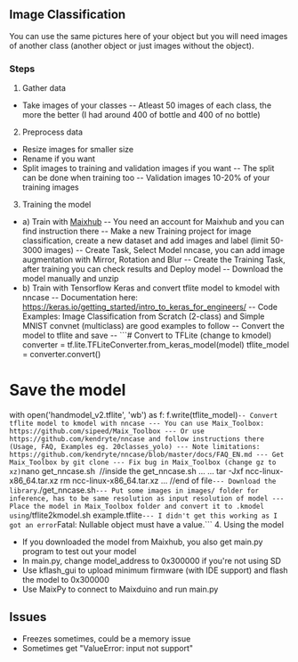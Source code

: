## Image Classification
You can use the same pictures here of your object but you will need images of another class (another object or just images without the object).
### Steps
1. Gather data
- Take images of your classes
-- Atleast 50 images of each class, the more the better (I had around 400 of bottle and 400 of no bottle)
2. Preprocess data
- Resize images for smaller size
- Rename if you want
- Split images to training and validation images if you want
-- The split can be done when training too
-- Validation images 10-20% of your training images
3. Training the model
- a) Train with [Maixhub](https://maixhub.com)
-- You need an account for Maixhub and you can find instruction there
-- Make a new Training project for image classification, create a new dataset and add images and label (limit 50-3000 images)
-- Create Task, Select Model nncase, you can add image augmentation with Mirror, Rotation and Blur
-- Create the Training Task, after training you can check results and Deploy model
-- Download the model manually and unzip
- b) Train with Tensorflow Keras and convert tflite model to kmodel with nncase
-- Documentation here: https://keras.io/getting_started/intro_to_keras_for_engineers/
-- Code Examples: Image Classification from Scratch (2-class) and Simple MNIST convnet (multiclass) are good examples to follow
-- Convert the model to tflite and save
-- ```# Convert to TFLite (change to kmodel)
converter = tf.lite.TFLiteConverter.from_keras_model(model)
tflite_model = converter.convert()

# Save the model
with open('handmodel_v2.tflite', 'wb') as f:
    f.write(tflite_model)```
-- Convert tflite model to kmodel with nncase
--- You can use Maix_Toolbox: https://github.com/sipeed/Maix_Toolbox
--- Or use https://github.com/kendryte/nncase and follow instructions there (Usage, FAQ, Examples eg. 20classes_yolo)
--- Note limitations: https://github.com/kendryte/nncase/blob/master/docs/FAQ_EN.md
--- Get Maix_Toolbox by git clone
--- Fix bug in Maix_Toolbox (change gz to xz)
	```nano get_nncase.sh
​
//inside the get_nncase.sh
...
...
tar -Jxf ncc-linux-x86_64.tar.xz
rm ncc-linux-x86_64.tar.xz
...
//end of file```
--- Download the library
	```./get_nncase.sh```
--- Put some images in images/ folder for inference, has to be same resolution as input resolution of model
--- Place the model in Maix_Toolbox folder and convert it to .kmodel using
	```/tflite2kmodel.sh example.tflite```
--- I didn't get this working as I got an error
	```Fatal: Nullable object must have a value.```
4. Using the model
- If you downloaded the model from Maixhub, you also get main.py program to test out your model
- In main.py, change model_address to 0x300000 if you're not using SD
- Use kflash_gui to upload minimum firmware (with IDE support) and flash the model to 0x300000
- Use MaixPy to connect to Maixduino and run main.py

## Issues
- Freezes sometimes, could be a memory issue
- Sometimes get "ValueError: input not support"
